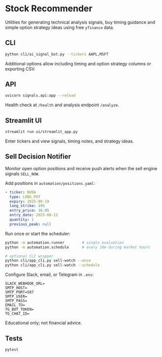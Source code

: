 # Stock Recommender

Utilities for generating technical analysis signals, buy timing guidance and simple option strategy ideas using free `yfinance` data.

## CLI
```bash
python cli/ai_signal_bot.py --tickers AAPL,MSFT
```
Additional options allow including timing and option strategy columns or exporting CSV.

## API
```bash
uvicorn signals.api:app --reload
```
Health check at `/health` and analysis endpoint `/analyze`.

## Streamlit UI
```bash
streamlit run ui/streamlit_app.py
```
Enter tickers and view signals, timing notes, and strategy ideas.

## Sell Decision Notifier
Monitor open option positions and receive push alerts when the sell engine signals `SELL_NOW`.

Add positions in `automation/positions.yaml`:

```yaml
- ticker: NVDA
  type: LONG_PUT
  expiry: 2025-09-19
  long_strike: 195
  entry_price: 16.05
  entry_date: 2025-08-12
  quantity: 1
  previous_peak: null
```

Run once or start the scheduler:

```bash
python -m automation.runner        # single evaluation
python -m automation.schedule      # every 10m during market hours

# optional CLI wrapper
python cli/app_cli.py sell-watch --once
python cli/app_cli.py sell-watch --schedule
```

Configure Slack, email, or Telegram in `.env`:

```
SLACK_WEBHOOK_URL=
SMTP_HOST=
SMTP_PORT=587
SMTP_USER=
SMTP_PASS=
EMAIL_TO=
TG_BOT_TOKEN=
TG_CHAT_ID=
```

Educational only; not financial advice.

## Tests
```bash
pytest
```
